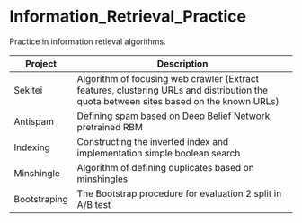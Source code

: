 # Information_Retrieval_Practice
Practice in information retieval algorithms.

Project              | Description
----------------|----------------------
Sekitei             | Algorithm of focusing web crawler (Extract features, clustering URLs and distribution the quota between sites based on the known URLs)
Antispam  | Defining spam based on Deep Belief Network, pretrained RBM
Indexing | Constructing the inverted index and implementation simple boolean search
Minshingle | Algorithm of defining duplicates based on minshingles
Bootstraping| The Bootstrap procedure for evaluation 2 split in A/B test

